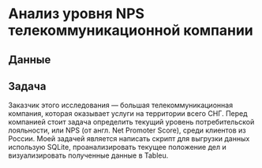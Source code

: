# Анализ уровня NPS телекоммуникационной компании
 
## Данные

## Задача

Заказчик этого исследования — большая телекоммуникационная компания, которая оказывает услуги на территории всего СНГ. Перед компанией стоит задача определить текущий уровень потребительской лояльности, или NPS (от англ. Net Promoter Score), среди клиентов из России. Моей задачей является написать скрипт для выгрузки данных использую SQLite, проанализировать текущее положение дел и визуализировать полученные данные в Tableu.




